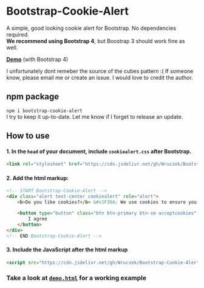 # Bootstrap-Cookie-Alert
A simple, good looking cookie alert for Bootstrap. No dependencies required.<br>
**We recommend using Bootstrap 4**, but Boostrap 3 should work fine as well.

[**Demo**](https://wruczek.github.io/Bootstrap-Cookie-Alert/demo) (with Bootstrap 4)

I unfortunately dont remeber the source of the cubes pattern :(
If someone know, please email me or create an issue. I would love to credit the author.

## npm package
`npm i bootstrap-cookie-alert`<br>
I try to keep it up-to-date. Let me know if I forget to release an update.

## How to use
#### 1. In the `head` of your document, include `cookiealert.css` **after Bootstrap**.
```html
<link rel="stylesheet" href="https://cdn.jsdelivr.net/gh/Wruczek/Bootstrap-Cookie-Alert@gh-pages/cookiealert.css">
```

#### 2. Add the html markup:
```html
<!-- START Bootstrap-Cookie-Alert -->
<div class="alert text-center cookiealert" role="alert">
    <b>Do you like cookies?</b> &#x1F36A; We use cookies to ensure you get the best experience on our website. <a href="https://cookiesandyou.com/" target="_blank">Learn more</a>

    <button type="button" class="btn btn-primary btn-sm acceptcookies" aria-label="Close">
        I agree
    </button>
</div>
<!-- END Bootstrap-Cookie-Alert -->
```

#### 3. Include the JavaScript after the html markup
```html
<script src="https://cdn.jsdelivr.net/gh/Wruczek/Bootstrap-Cookie-Alert@gh-pages/cookiealert.js"></script>
```
### Take a look at [`demo.html`](https://github.com/Wruczek/Bootstrap-Cookie-Alert/blob/gh-pages/demo.html) for a working example
